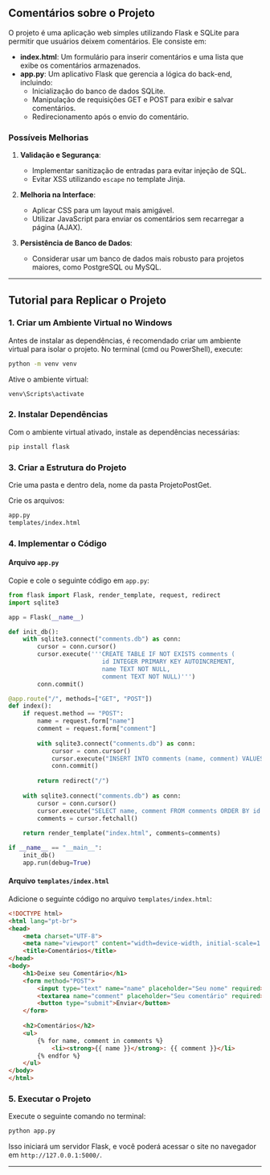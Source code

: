 ## Comentários sobre o Projeto

O projeto é uma aplicação web simples utilizando Flask e SQLite para permitir que usuários deixem comentários. Ele consiste em:

- **index.html**: Um formulário para inserir comentários e uma lista que exibe os comentários armazenados.
- **app.py**: Um aplicativo Flask que gerencia a lógica do back-end, incluindo:
  - Inicialização do banco de dados SQLite.
  - Manipulação de requisições GET e POST para exibir e salvar comentários.
  - Redirecionamento após o envio do comentário.

### Possíveis Melhorias
1. **Validação e Segurança**:
   - Implementar sanitização de entradas para evitar injeção de SQL.
   - Evitar XSS utilizando `escape` no template Jinja.
   
2. **Melhoria na Interface**:
   - Aplicar CSS para um layout mais amigável.
   - Utilizar JavaScript para enviar os comentários sem recarregar a página (AJAX).

3. **Persistência de Banco de Dados**:
   - Considerar usar um banco de dados mais robusto para projetos maiores, como PostgreSQL ou MySQL.

---

## Tutorial para Replicar o Projeto

### 1. Criar um Ambiente Virtual no Windows
Antes de instalar as dependências, é recomendado criar um ambiente virtual para isolar o projeto. No terminal (cmd ou PowerShell), execute:
```sh
python -m venv venv
```
Ative o ambiente virtual:
```sh
venv\Scripts\activate
```

### 2. Instalar Dependências
Com o ambiente virtual ativado, instale as dependências necessárias:
```sh
pip install flask
```

### 3. Criar a Estrutura do Projeto
Crie uma pasta e dentro dela, nome da pasta ProjetoPostGet.

Crie os arquivos:
```sh
app.py
templates/index.html
```

### 4. Implementar o Código
#### **Arquivo `app.py`**
Copie e cole o seguinte código em `app.py`:
```python
from flask import Flask, render_template, request, redirect
import sqlite3

app = Flask(__name__)

def init_db():
    with sqlite3.connect("comments.db") as conn:
        cursor = conn.cursor()
        cursor.execute('''CREATE TABLE IF NOT EXISTS comments (
                          id INTEGER PRIMARY KEY AUTOINCREMENT,
                          name TEXT NOT NULL,
                          comment TEXT NOT NULL)''')
        conn.commit()

@app.route("/", methods=["GET", "POST"])
def index():
    if request.method == "POST":
        name = request.form["name"]
        comment = request.form["comment"]
        
        with sqlite3.connect("comments.db") as conn:
            cursor = conn.cursor()
            cursor.execute("INSERT INTO comments (name, comment) VALUES (?, ?)", (name, comment))
            conn.commit()
        
        return redirect("/")
    
    with sqlite3.connect("comments.db") as conn:
        cursor = conn.cursor()
        cursor.execute("SELECT name, comment FROM comments ORDER BY id DESC")
        comments = cursor.fetchall()
    
    return render_template("index.html", comments=comments)

if __name__ == "__main__":
    init_db()
    app.run(debug=True)
```

#### **Arquivo `templates/index.html`**
Adicione o seguinte código no arquivo `templates/index.html`:
```html
<!DOCTYPE html>
<html lang="pt-br">
<head>
    <meta charset="UTF-8">
    <meta name="viewport" content="width=device-width, initial-scale=1.0">
    <title>Comentários</title>
</head>
<body>
    <h1>Deixe seu Comentário</h1>
    <form method="POST">
        <input type="text" name="name" placeholder="Seu nome" required>
        <textarea name="comment" placeholder="Seu comentário" required></textarea>
        <button type="submit">Enviar</button>
    </form>
    
    <h2>Comentários</h2>
    <ul>
        {% for name, comment in comments %}
            <li><strong>{{ name }}</strong>: {{ comment }}</li>
        {% endfor %}
    </ul>
</body>
</html>
```

### 5. Executar o Projeto
Execute o seguinte comando no terminal:
```sh
python app.py
```
Isso iniciará um servidor Flask, e você poderá acessar o site no navegador em `http://127.0.0.1:5000/`.

---
